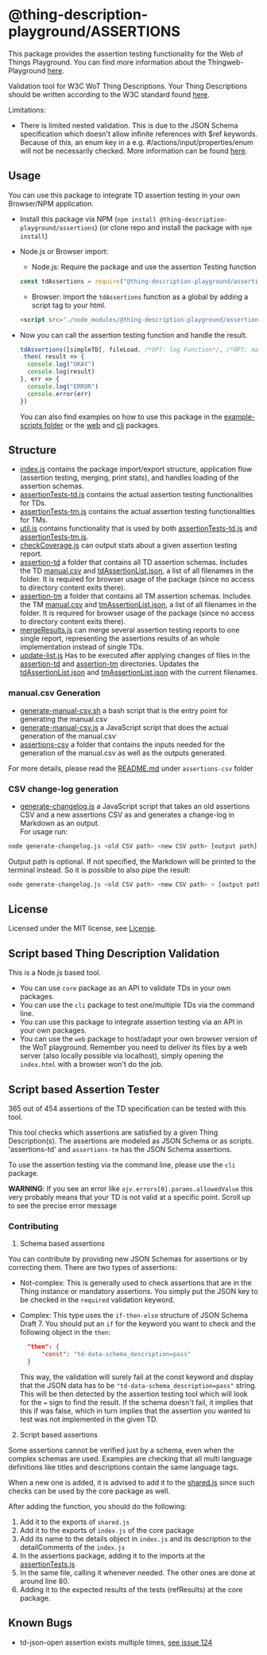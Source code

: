 # @thing-description-playground/**ASSERTIONS**

This package provides the assertion testing functionality for the Web of Things Playground.
You can find more information about the Thingweb-Playground [here](https://github.com/eclipse-thingweb/playground).

Validation tool for W3C WoT Thing Descriptions. Your Thing Descriptions should be written according to the W3C standard found [here](https://w3c.github.io/wot-thing-description/#).

Limitations:

-   There is limited nested validation. This is due to the JSON Schema specification which doesn't allow infinite references with $ref keywords. Because of this, an enum key in a e.g. #/actions/input/properties/enum will not be necessarily checked. More information can be found [here](http://json-schema.org/draft/2019-09/json-schema-core.html#rfc.section.8.2.4.3).

## Usage

You can use this package to integrate TD assertion testing in your own Browser/NPM application.

-   Install this package via NPM (`npm install @thing-description-playground/assertions`) (or clone repo and install the package with `npm install`)
-   Node.js or Browser import:

    -   Node.js: Require the package and use the assertion Testing function

    ```javascript
    const tdAssertions = require("@thing-description-playground/assertions");
    ```

    -   Browser: Import the `tdAssertions` function as a global by adding a script tag to your html.

    ```html
    <script src="./node_modules/@thing-description-playground/assertions/dist/web-bundle.min.js"></script>
    ```

-   Now you can call the assertion testing function and handle the result.

    ```javascript
    tdAssertions([simpleTD], fileLoad, /*OPT: log Function*/, /*OPT: manual report*/)
    .then( result => {
      console.log("OKAY")
      console.log(result)
    }, err => {
      console.log("ERROR")
      console.error(err)
    })
    ```

    You can also find examples on how to use this package in the [example-scripts folder](./example-scripts) or the [web] and [cli] packages.

## Structure

-   [index.js](./index.js) contains the package import/export structure, application flow (assertion testing, merging, print stats), and handles loading of the assertion schemas.
-   [assertionTests-td.js](./assertionTests-td.js) contains the actual assertion testing functionalities for TDs.
-   [assertionTests-tm.js](./assertionTests-tm.js) contains the actual assertion testing functionalities for TMs.
-   [util.js](./util.js) contains functionality that is used by both [assertionTests-td.js](./assertionTests.js) and [assertionTests-tm.js](./assertionTests.js).
-   [checkCoverage.js](./checkCoverage.js) can output stats about a given assertion testing report.
-   [assertion-td](./assertions-td) a folder that contains all TD assertion schemas. Includes the TD [manual.csv](assertions-td/manual.csv) and [tdAssertionList.json](assertions-td/tdAssertionList.json), a list of all filenames in the folder. It is required for browser usage of the package (since no access to directory content exits there).
-   [assertion-tm](./assertions-tm) a folder that contains all TM assertion schemas. Includes the TM [manual.csv](assertions-tm/manual.csv) and [tmAssertionList.json](assertions-tm/tmAssertionList.json), a list of all filenames in the folder. It is required for browser usage of the package (since no access to directory content exits there).
-   [mergeResults.js](./mergeResults.js) can merge several assertion testing reports to one single report, representing the assertions results of an whole implementation instead of single TDs.
-   [update-list.js](./update-list.js) Has to be executed after applying changes of files in the [assertion-td](./assertions-td) and [assertion-tm](./assertions-tm) directories. Updates the [tdAssertionList.json](assertions-td/tdAssertionList.json) and [tmAssertionList.json](assertions-tm/tmAssertionList.json) with the current filenames.

### manual.csv Generation

-   [generate-manual-csv.sh](./generate-manual-csv.sh) a bash script that is the entry point for generating the manual.csv
-   [generate-manual-csv.js](./generate-manual-csv.js) a JavaScript script that does the actual generation of the manual.csv
-   [assertions-csv](assertions-csv) a folder that contains the inputs needed for the generation of the manual.csv as well as the outputs generated.

For more details, please read the [README.md](assertions-csv/README.md) under `assertions-csv` folder

### CSV change-log generation

-   [generate-changelog.js](./generate-changelog.js) a JavaScript script that takes an old assertions CSV and a new assertions CSV as and generates a change-log in Markdown as an output.  
    For usage run:

```bash
node generate-changelog.js <old CSV path> <new CSV path> [output path]
```

Output path is optional. If not specified, the Markdown will be printed to the terminal instead. So it is possible to also pipe the result:

```bash
node generate-changelog.js <old CSV path> <new CSV path> > [output path]
```

## License

Licensed under the MIT license, see [License](../../LICENSE.md).

## Script based Thing Description Validation

This is a Node.js based tool.

-   You can use `core` package as an API to validate TDs in your own packages.
-   You can use the `cli` package to test one/multiple TDs via the command line.
-   You can use this package to integrate assertion testing via an API in your own packages.
-   You can use the `web` package to host/adapt your own browser version of the WoT playground. Remember you need to deliver its files by a web server (also locally possible via localhost), simply opening the `index.html` with a browser won't do the job.

## Script based Assertion Tester

365 out of 454 assertions of the TD specification can be tested with this tool.

This tool checks which assertions are satisfied by a given Thing Description(s).
The assertions are modeled as JSON Schema or as scripts.
'assertions-td' and `assertions-tm` has the JSON Schema assertions.

To use the assertion testing via the command line, please use the `cli` package.

**WARNING**: If you see an error like `ajv.errors[0].params.allowedValue` this very probably means that your TD is not valid at a specific point. Scroll up to see the precise error message

### Contributing

1. Schema based assertions

You can contribute by providing new JSON Schemas for assertions or by correcting them. There are two types of assertions:

-   Not-complex: This is generally used to check assertions that are in the Thing instance or mandatory assertions. You simply put the JSON key to be checked in the `required` validation keyword.
-   Complex: This type uses the `if-then-else` structure of JSON Schema Draft 7. You should put an `if` for the keyword you want to check and the following object in the `then`:

    ```json
      "then": {
          "const": "td-data-schema_description=pass"
      }
    ```

    This way, the validation will surely fail at the const keyword and display that the JSON data has to be `"td-data-schema_description=pass"` string. This will be then detected by the assertion testing tool which will look for the `=` sign to find the result. If the schema doesn't fail, it implies that this if was false, which in turn implies that the assertion you wanted to test was not implemented in the given TD.

2. Script based assertions

Some assertions cannot be verified just by a schema, even when the complex schemas are used.
Examples are checking that all multi language definitions like titles and descriptions contain the same language tags.

When a new one is added, it is advised to add it to the [shared.js](https://github.com/eclipse-thingweb/playground/blob/master/packages/core/shared.js) since such checks can be used by the core package as well.

After adding the function, you should do the following:

1. Add it to the exports of `shared.js`
2. Add it to the exports of `index.js` of the core package
3. Add its name to the details object in `index.js` and its description to the detailComments of the `index.js`
4. In the assertions package, adding it to the imports at the [assertionTests.js](https://github.com/eclipse-thingweb/playground/blob/master/packages/assertions/assertionTests.js)
5. In the same file, calling it whenever needed. The other ones are done at around line 80.
6. Adding it to the expected results of the tests (refResults) at the core package.

## Known Bugs

-   td-json-open assertion exists multiple times, [see issue 124](https://github.com/eclipse-thingweb/playground/issues/124)

[web]: https://github.com/eclipse-thingweb/playground/tree/master/packages/web
[cli]: https://github.com/eclipse-thingweb/playground/tree/master/packages/cli
